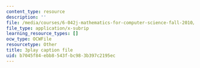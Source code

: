 ```yaml
---
content_type: resource
description: ''
file: /media/courses/6-042j-mathematics-for-computer-science-fall-2010/b7045f84ebb8543fbc983b397c2195ec_GJpt_3ie4WU.vtt
file_type: application/x-subrip
learning_resource_types: []
ocw_type: OCWFile
resourcetype: Other
title: 3play caption file
uid: b7045f84-ebb8-543f-bc98-3b397c2195ec
---
```

